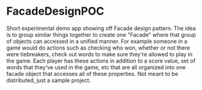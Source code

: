 # FacadeDesignPOC
Short experimental demo app showing off Facade design pattern. The idea is to group similar things together to create one "Facade" where that group of objects can accessed in a unified manner. For example someone in a game would do actions such as checking who won, whether or not there were tiebreakers, check out words to make sure they're allowed to play in the game. Each player has these actions in addition to a score value, set of words that they've used in the game, etc that are all organized into one facade object that accesses all of these properties. Not meant to be distributed, just a sample project.
